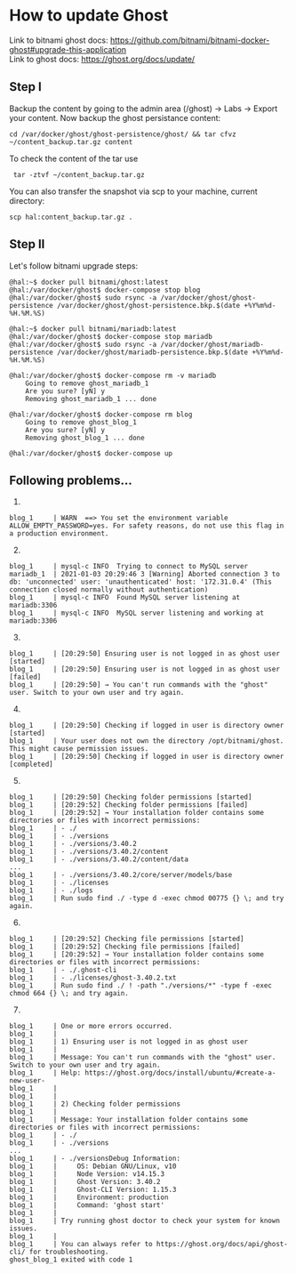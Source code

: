 # How to update Ghost

Link to bitnami ghost docs: https://github.com/bitnami/bitnami-docker-ghost#upgrade-this-application<br/>
Link to ghost docs: https://ghost.org/docs/update/

## Step I

Backup the content by going to the admin area (/ghost) -> Labs -> Export your content.
Now backup the ghost persistance content:
    
    cd /var/docker/ghost/ghost-persistence/ghost/ && tar cfvz ~/content_backup.tar.gz content
    
To check the content of the tar use

     tar -ztvf ~/content_backup.tar.gz
     
You can also transfer the snapshot via scp to your machine, current directory:

    scp hal:content_backup.tar.gz .
    

## Step II

Let's follow bitnami upgrade steps:

    @hal:~$ docker pull bitnami/ghost:latest
    @hal:/var/docker/ghost$ docker-compose stop blog
    @hal:/var/docker/ghost$ sudo rsync -a /var/docker/ghost/ghost-persistence /var/docker/ghost/ghost-persistence.bkp.$(date +%Y%m%d-%H.%M.%S)
    
    @hal:~$ docker pull bitnami/mariadb:latest
    @hal:/var/docker/ghost$ docker-compose stop mariadb
    @hal:/var/docker/ghost$ sudo rsync -a /var/docker/ghost/mariadb-persistence /var/docker/ghost/mariadb-persistence.bkp.$(date +%Y%m%d-%H.%M.%S)
    
    @hal:/var/docker/ghost$ docker-compose rm -v mariadb
        Going to remove ghost_mariadb_1
        Are you sure? [yN] y
        Removing ghost_mariadb_1 ... done
    
    @hal:/var/docker/ghost$ docker-compose rm blog
        Going to remove ghost_blog_1
        Are you sure? [yN] y
        Removing ghost_blog_1 ... done
    
    @hal:/var/docker/ghost$ docker-compose up
    
## Following problems...

1)

    blog_1     | WARN  ==> You set the environment variable ALLOW_EMPTY_PASSWORD=yes. For safety reasons, do not use this flag in a production environment.

2)

    blog_1     | mysql-c INFO  Trying to connect to MySQL server
    mariadb_1  | 2021-01-03 20:29:46 3 [Warning] Aborted connection 3 to db: 'unconnected' user: 'unauthenticated' host: '172.31.0.4' (This connection closed normally without authentication)
    blog_1     | mysql-c INFO  Found MySQL server listening at mariadb:3306
    blog_1     | mysql-c INFO  MySQL server listening and working at mariadb:3306
    
3)

    blog_1     | [20:29:50] Ensuring user is not logged in as ghost user [started]
    blog_1     | [20:29:50] Ensuring user is not logged in as ghost user [failed]
    blog_1     | [20:29:50] → You can't run commands with the "ghost" user. Switch to your own user and try again.
    
4)

    blog_1     | [20:29:50] Checking if logged in user is directory owner [started]
    blog_1     | Your user does not own the directory /opt/bitnami/ghost. This might cause permission issues.
    blog_1     | [20:29:50] Checking if logged in user is directory owner [completed]
    
5)

    blog_1     | [20:29:50] Checking folder permissions [started]
    blog_1     | [20:29:52] Checking folder permissions [failed]
    blog_1     | [20:29:52] → Your installation folder contains some directories or files with incorrect permissions:
    blog_1     | - ./
    blog_1     | - ./versions
    blog_1     | - ./versions/3.40.2
    blog_1     | - ./versions/3.40.2/content
    blog_1     | - ./versions/3.40.2/content/data
    ...
    blog_1     | - ./versions/3.40.2/core/server/models/base
    blog_1     | - ./licenses
    blog_1     | - ./logs
    blog_1     | Run sudo find ./ -type d -exec chmod 00775 {} \; and try again.
    
6)

    blog_1     | [20:29:52] Checking file permissions [started]
    blog_1     | [20:29:52] Checking file permissions [failed]
    blog_1     | [20:29:52] → Your installation folder contains some directories or files with incorrect permissions:
    blog_1     | - ./.ghost-cli
    blog_1     | - ./licenses/ghost-3.40.2.txt
    blog_1     | Run sudo find ./ ! -path "./versions/*" -type f -exec chmod 664 {} \; and try again.
    
7)

    blog_1     | One or more errors occurred.
    blog_1     |
    blog_1     | 1) Ensuring user is not logged in as ghost user
    blog_1     |
    blog_1     | Message: You can't run commands with the "ghost" user. Switch to your own user and try again.
    blog_1     | Help: https://ghost.org/docs/install/ubuntu/#create-a-new-user-
    blog_1     |
    blog_1     |
    blog_1     | 2) Checking folder permissions
    blog_1     |
    blog_1     | Message: Your installation folder contains some directories or files with incorrect permissions:
    blog_1     | - ./
    blog_1     | - ./versions
    ...
    blog_1     | - ./versionsDebug Information:
    blog_1     |     OS: Debian GNU/Linux, v10
    blog_1     |     Node Version: v14.15.3
    blog_1     |     Ghost Version: 3.40.2
    blog_1     |     Ghost-CLI Version: 1.15.3
    blog_1     |     Environment: production
    blog_1     |     Command: 'ghost start'
    blog_1     |
    blog_1     | Try running ghost doctor to check your system for known issues.
    blog_1     |
    blog_1     | You can always refer to https://ghost.org/docs/api/ghost-cli/ for troubleshooting.
    ghost_blog_1 exited with code 1
    
    
